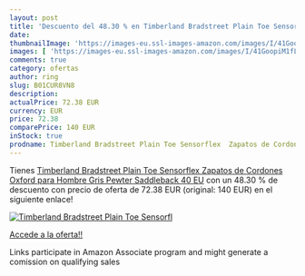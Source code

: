 ```yaml
---
layout: post
title: 'Descuento del 48.30 % en Timberland Bradstreet Plain Toe Sensorfl'
date: 
thumbnailImage: 'https://images-eu.ssl-images-amazon.com/images/I/41GoopiM1fL._SL200_.jpg'
images: [ 'https://images-eu.ssl-images-amazon.com/images/I/41GoopiM1fL._SL200_.jpg' ]
comments: true
category: ofertas
author: ring
slug: B01CUR8VN8
description:
actualPrice: 72.38 EUR
currency: EUR
price: 72.38
comparePrice: 140 EUR
inStock: true
prodname: Timberland Bradstreet Plain Toe Sensorflex  Zapatos de Cordones Oxford para Hombre  Gris  Pewter Saddleback   40 EU
---
```


Tienes [Timberland Bradstreet Plain Toe Sensorflex  Zapatos de Cordones Oxford para Hombre  Gris  Pewter Saddleback   40 EU](https://www.amazon.es/dp/B01CUR8VN8/?tag=tolees-21) con un 48.30 % de descuento con precio de oferta de 72.38 EUR (original: 140 EUR) en el siguiente enlace!

[![Timberland Bradstreet Plain Toe Sensorfl](https://images-eu.ssl-images-amazon.com/images/I/41GoopiM1fL._SL200_.jpg)](https://www.amazon.es/dp/B01CUR8VN8/?tag=tolees-21)

[Accede a la oferta!!](https://www.amazon.es/dp/B01CUR8VN8/?tag=tolees-21)

Links participate in Amazon Associate program and might generate a comission on qualifying sales


